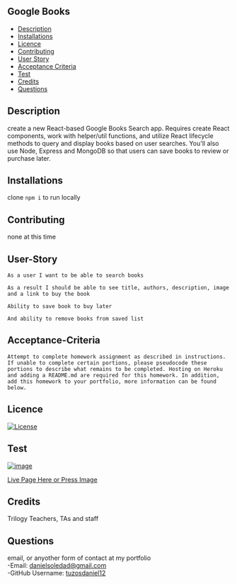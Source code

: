## Google Books

- [Description](#Description)
- [Installations](#Installations)
- [Licence](#Licence)
- [Contributing](#Contributing)
- [User Story](#User-Story)
- [Acceptance Criteria](#Acceptance-Criteria)
- [Test](#Test)
- [Credits](#Credits)
- [Questions](#Questions)

## Description

create a new React-based Google Books Search app. Requires create React components, work with helper/util functions, and utilize React lifecycle methods to query and display books based on user searches. You'll also use Node, Express and MongoDB so that users can save books to review or purchase later.


## Installations

clone `npm i` to run locally

## Contributing

none at this time

## User-Story

```
As a user I want to be able to search books

As a result I should be able to see title, authors, description, image and a link to buy the book

Ability to save book to buy later

And ability to remove books from saved list
```

## Acceptance-Criteria

```
Attempt to complete homework assignment as described in instructions. If unable to complete certain portions, please pseudocode these portions to describe what remains to be completed. Hosting on Heroku and adding a README.md are required for this homework. In addition, add this homework to your portfolio, more information can be found below.
```

## Licence

[![License](https://img.shields.io/badge/License-MIT-yellow.svg)](https://opensource.org/licenses/MIT)

## Test

[![image](./images/page)](https://google-books-search-and-s.herokuapp.com/)

[Live Page Here or Press Image](https://google-books-search-and-s.herokuapp.com/)

## Credits

Trilogy Teachers, TAs and staff

## Questions
email, or anyother form of contact at my portfolio
<br>
-Email: [danielsoledad@gmail.com](mailto:danielsoledad@gmail.com)
<br>
-GitHub Username: [tuzosdaniel12](https://github.com/tuzosdaniel12) 
